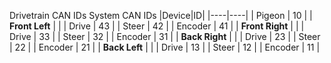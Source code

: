 Drivetrain CAN IDs     System CAN IDs
|Device|ID|
|----|----|
| Pigeon | 10 |
| **Front Left** | |
| Drive | 43 |
| Steer | 42 |
| Encoder | 41 |
| **Front Right** | |
| Drive | 33 |
| Steer | 32 |
| Encoder | 31 |
| **Back Right** | |
| Drive | 23 |
| Steer | 22 |
| Encoder | 21 |
| **Back Left** | |
| Drive | 13 |
| Steer | 12 |
| Encoder | 11 |
